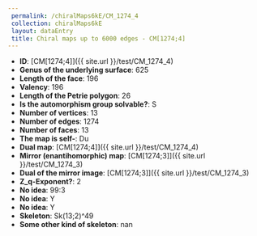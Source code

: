 ```yaml
--- 
 permalink: /chiralMaps6kE/CM_1274_4 
 collection: chiralMaps6kE
 layout: dataEntry
 title: Chiral maps up to 6000 edges - CM[1274;4]
---
```


- **ID**: [CM[1274;4]]({{ site.url }}/test/CM_1274_4)
- **Genus of the underlying surface**: 625
- **Length of the face**: 196
- **Valency**: 196
- **Length of the Petrie polygon**: 26
- **Is the automorphism group solvable?**: S
- **Number of vertices**: 13
- **Number of edges**: 1274
- **Number of faces**: 13
- **The map is self-**: Du
- **Dual map**: [CM[1274;4]]({{ site.url }}/test/CM_1274_4)
- **Mirror (enantihomorphic) map**: [CM[1274;3]]({{ site.url }}/test/CM_1274_3)
- **Dual of the mirror image**: [CM[1274;3]]({{ site.url }}/test/CM_1274_3)
- **Z_q-Exponent?**: 2
- **No idea**:  99:3
- **No idea**: Y
- **No idea**: Y
- **Skeleton**: Sk(13;2)^49
- **Some other kind of skeleton**: nan
